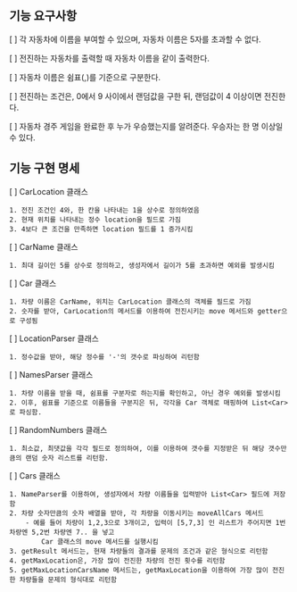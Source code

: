 ## 기능 요구사항
[ ] 각 자동차에 이름을 부여할 수 있으며, 자동차 이름은 5자를 초과할 수 없다.

[ ] 전진하는 자동차를 출력할 때 자동차 이름을 같이 출력한다. 

[ ] 자동차 이름은 쉼표(,)를 기준으로 구분한다.

[ ] 전진하는 조건은, 0에서 9 사이에서 랜덤값을 구한 뒤, 랜덤값이 4 이상이면 전진한다.

[ ] 자동차 경주 게임을 완료한 후 누가 우승했는지를 알려준다. 우승자는 한 명 이상일 수 있다.

## 기능 구현 명세
[ ] CarLocation 클래스

    1. 전진 조건인 4와, 한 칸을 나타내는 1을 상수로 정의하였음
    2. 현재 위치를 나타내는 정수 location을 필드로 가짐
    3. 4보다 큰 조건을 만족하면 location 필드를 1 증가시킴

[ ] CarName 클래스

    1. 최대 길이인 5를 상수로 정의하고, 생성자에서 길이가 5를 초과하면 예외를 발생시킴

[ ] Car 클래스

    1. 차량 이름은 CarName, 위치는 CarLocation 클래스의 객체를 필드로 가짐
    2. 숫자를 받아, CarLocation의 메서드를 이용하여 전진시키는 move 메서드와 getter으로 구성됨

[ ] LocationParser 클래스

    1. 정수값을 받아, 해당 정수를 '-'의 갯수로 파싱하여 리턴함

[ ] NamesParser 클래스

    1. 차량 이름을 받을 때, 쉼표를 구분자로 하는지를 확인하고, 아닌 경우 예외를 발생시킴
    2. 이후, 쉼표를 기준으로 이름들을 구분지은 뒤, 각각을 Car 객체로 매핑하여 List<Car>로 파싱함.

[ ] RandomNumbers 클래스

    1. 최소값, 최댓값을 각각 필드로 정의하여, 이를 이용하여 갯수를 지정받은 뒤 해당 갯수만큼의 랜덤 숫자 리스트를 리턴함.

[ ] Cars 클래스

    1. NameParser를 이용하여, 생성자에서 차량 이름들을 입력받아 List<Car> 필드에 저장함
    2. 차량 숫자만큼의 숫자 배열을 받아, 각 차량을 이동시키는 moveAllCars 메서드
        - 예를 들어 차량이 1,2,3으로 3개이고, 입력이 [5,7,3] 인 리스트가 주어지면 1번 차량엔 5,2번 차량엔 7.. 을 넣고
            Car 클래스의 move 메서드를 실행시킴
    3. getResult 메서드는, 현재 차량들의 결과를 문제의 조건과 같은 형식으로 리턴함
    4. getMaxLocation은, 가장 많이 전진한 차량의 전진 횟수를 리턴함
    5. getMaxLocationCarsName 메서드는, getMaxLocation을 이용하여 가장 많이 전진한 차량들을 문제의 형식대로 리턴함


    

